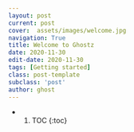 ```yaml
---
layout: post
current: post
cover:  assets/images/welcome.jpg
navigation: True
title: Welcome to Ghostz
date: 2020-11-30
edit-date: 2020-11-30
tags: [Getting started]
class: post-template
subclass: 'post'
author: ghost
---
```


* 1. TOC
{:toc}